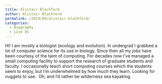 ```yaml
---
title: Alistair Blachford
author: Alistair Blachford
permalink: /2014/04/alistair-blachford/
categories:
  - Biography
  - Live 01
---
```

Hi! I am mostly a biologist (ecology and evolution). In undergrad I grabbed a lot of computer science for its use in biology. Since then all my jobs have been courtesy of the taint of computing. For decades now I&#8217;ve managed a small computing facility to support the research of graduate students and faculty. I occasionally teach short computing courses which the students seem to enjoy, but I&#8217;m underwhelmed by how much they learn. Looking for nuggets to use.  Oh, and I&#8217;d rather be wilderness sea kayaking.
